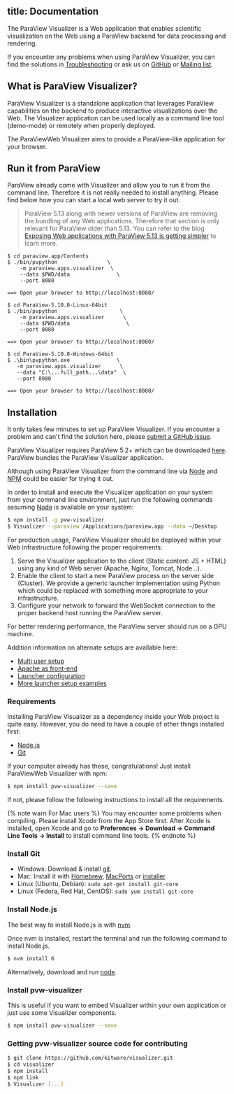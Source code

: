 title: Documentation
---

The ParaView Visualizer is a Web application that enables scientific visualization on the Web using a ParaView backend for data processing and rendering.

If you encounter any problems when using ParaView Visualizer, you can find the solutions in [Troubleshooting](troubleshooting.html) or ask us on [GitHub](https://github.com/kitware/visualizer/issues) or [Mailing list](http://www.paraview.org/mailman/listinfo/paraview).

## What is ParaView Visualizer?

ParaView Visualizer is a standalone application that leverages ParaView capabilities on the backend to produce interactive visualizations over the Web. The Visualizer application can be used locally as a command line tool (demo-mode) or remotely when properly deployed.

The ParaViewWeb Visualizer aims to provide a ParaView-like application for your browser.

## Run it from ParaView

ParaView already come with Visualizer and allow you to run it from the command line. Therefore it is not really needed to install anything. Please find below how you can start a local web server to try it out.

> ParaView 5.13 along with newer versions of ParaView are removing the bundling of any Web applications. Therefore that section is only relevant for ParaView older than 5.13. You can refer to the blog [Exposing Web applications with ParaView 5.13 is getting simpler](https://www.kitware.com/exposing-web-application-with-paraview-5-13-is-getting-simpler/) to learn more.

```macOS
$ cd paraview.app/Contents
$ ./bin/pvpython                \
    -m paraview.apps.visualizer  \
    --data $PWD/data               \
    --port 8080

==> Open your browser to http://localhost:8080/
```

```Linux
$ cd ParaView-5.10.0-Linux-64bit
$ ./bin/pvpython                    \
    -m paraview.apps.visualizer      \
    --data $PWD/data                  \
    --port 8080

==> Open your browser to http://localhost:8080/
```

```Windows
$ cd ParaView-5.10.0-Windows-64bit
$ .\bin\pvpython.exe               \
   -m paraview.apps.visualizer      \
   --data "C:\...full_path...\data"  \
   --port 8080

==> Open your browser to http://localhost:8080/
```

## Installation

It only takes few minutes to set up ParaView Visualizer. If you encounter a problem and can't find the solution here, please [submit a GitHub issue](https://github.com/kitware/visualizer/issues).

ParaView Visualizer requires ParaView 5.2+ which can be downloaded [here](http://www.paraview.org/download/). ParaView bundles the ParaView Visualizer application.

Although using ParaView Visualizer from the command line via [Node](https://nodejs.org/en/) and [NPM](https://www.npmjs.com/) could be easier for trying it out.

In order to install and execute the Visualizer application on your system from your command line environment, just run the following commands assuming [Node](https://nodejs.org/en/) is available on your system:

```sh
$ npm install -g pvw-visualizer
$ Visualizer --paraview /Applications/paraview.app --data ~/Desktop
```

For production usage, ParaView Visualizer should be deployed within your Web infrastructure following the proper requirements:

1) Serve the Visualizer application to the client (Static content: JS + HTML) using any kind of Web server (Apache, Nginx, Tomcat, Node...).
2) Enable the client to start a new ParaView process on the server side (Cluster). We provide a generic launcher implementation using Python which could be replaced with something more appropriate to your infrastructure.
3) Configure your network to forward the WebSocket connection to the proper backend host running the ParaView server.

For better rendering performance, the ParaView server should run on a GPU machine.

Addition information on alternate setups are available here:

- [Multi user setup](multi_user_setup.html)
- [Apache as front-end](apache_front_end.html)
- [Launcher configuration](python_launcher.html)
- [More launcher setup examples](launching_examples.html)

### Requirements

Installing ParaView Visualizer as a dependency inside your Web project is quite easy. However, you do need to have a couple of other things installed first:

- [Node.js](http://nodejs.org/)
- [Git](http://git-scm.com/)

If your computer already has these, congratulations! Just install ParaViewWeb Visualizer with npm:

``` bash
$ npm install pvw-visualizer --save
```

If not, please follow the following instructions to install all the requirements.

{% note warn For Mac users %}
You may encounter some problems when compiling. Please install Xcode from the App Store first. After Xcode is installed, open Xcode and go to **Preferences -> Download -> Command Line Tools -> Install** to install command line tools.
{% endnote %}

### Install Git

- Windows: Download & install [git](https://git-scm.com/download/win).
- Mac: Install it with [Homebrew](http://mxcl.github.com/homebrew/), [MacPorts](http://www.macports.org/) or [installer](http://sourceforge.net/projects/git-osx-installer/).
- Linux (Ubuntu, Debian): `sudo apt-get install git-core`
- Linux (Fedora, Red Hat, CentOS): `sudo yum install git-core`

### Install Node.js

The best way to install Node.js is with [nvm](https://github.com/creationix/nvm).

Once nvm is installed, restart the terminal and run the following command to install Node.js.

``` bash
$ nvm install 6
```

Alternatively, download and run [node](http://nodejs.org/).

### Install pvw-visualizer

This is useful if you want to embed Visualizer within your own application or just use some Visualizer components.

``` bash
$ npm install pvw-visualizer --save
```

### Getting pvw-visualizer source code for contributing

``` bash
$ git clone https://github.com/kitware/visualizer.git
$ cd visualizer
$ npm install
$ npm link
$ Visualizer [...]
```
